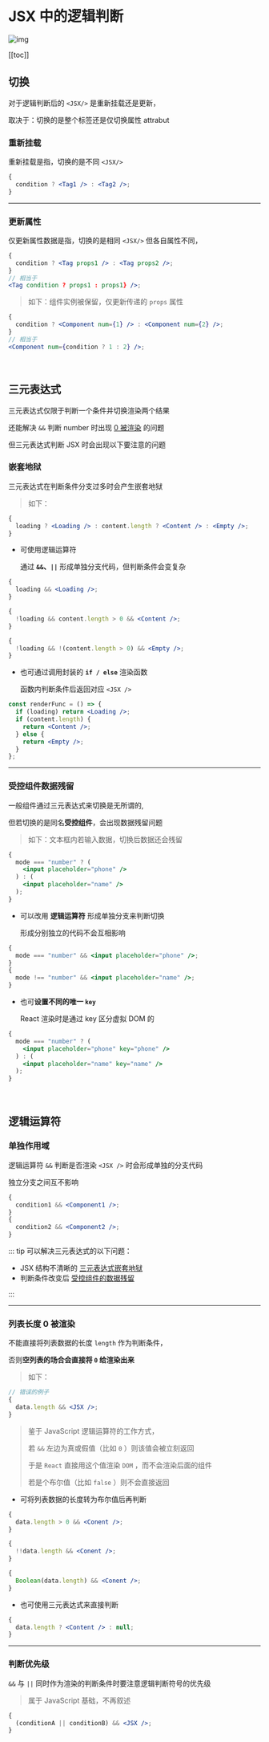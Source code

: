 # JSX 中的逻辑判断

![img](https://res.cloudinary.com/practicaldev/image/fetch/s--jaFWlQCW--/c_imagga_scale,f_auto,fl_progressive,h_420,q_auto,w_1000/https://dev-to-uploads.s3.amazonaws.com/i/bqc1gncxdhau0zfuxqmp.png)

[[toc]]

## 切换

对于逻辑判断后的 `<JSX/>` 是重新挂载还是更新，

取决于：切换的是整个标签还是仅切换属性 attrabut

### 重新挂载

重新挂载是指，切换的是不同 `<JSX/>`

```jsx
{
  condition ? <Tag1 /> : <Tag2 />;
}
```

---

### 更新属性

仅更新属性数据是指，切换的是相同 `<JSX/>` 但各自属性不同，

```jsx
{
  condition ? <Tag props1 /> : <Tag props2 />;
}
// 相当于
<Tag condition ? props1 : props1} />;
```

> 如下：组件实例被保留，仅更新传递的 `props` 属性

```jsx
{
  condition ? <Component num={1} /> : <Component num={2} />;
}
// 相当于
<Component num={condition ? 1 : 2} />;
```

<br/>

## 三元表达式

三元表达式仅限于判断一个条件并切换渲染两个结果

还能解决 `&&` 判断 number 时出现 [0 被渲染](https://blaxberry.github.io/vuepress-studynotes/notes/front/React/Basic/JSX/JSX_Conditions.html#列表长度-0-被渲染) 的问题

但三元表达式判断 JSX 时会出现以下要注意的问题

### 嵌套地狱

三元表达式在判断条件分支过多时会产生嵌套地狱

> 如下：

```jsx
{
  loading ? <Loading /> : content.length ? <Content /> : <Empty />;
}
```

- 可使用逻辑运算符

  通过 **`&&`、`||`** 形成单独分支代码，但判断条件会变复杂

```jsx
{
  loading && <Loading />;
}

{
  !loading && content.length > 0 && <Content />;
}

{
  !loading && !(content.length > 0) && <Empty />;
}
```

- 也可通过调用封装的 **`if / else`** 渲染函数

  函数内判断条件后返回对应 `<JSX />`

```jsx
const renderFunc = () => {
  if (loading) return <Loading />;
  if (content.length) {
    return <Content />;
  } else {
    return <Empty />;
  }
};
```

---

### 受控组件数据残留

一般组件通过三元表达式来切换是无所谓的,

但若切换的是同名**受控组件**，会出现数据残留问题

> 如下：文本框内若输入数据，切换后数据还会残留

```jsx
{
  mode === "number" ? (
    <input placeholder="phone" />
  ) : (
    <input placeholder="name" />
  );
}
```

- 可以改用 **逻辑运算符** 形成单独分支来判断切换

  形成分别独立的代码不会互相影响

```jsx
{
  mode === "number" && <input placeholder="phone" />;
}
{
  mode !== "number" && <input placeholder="name" />;
}
```

- 也可**设置不同的唯一 `key`**

  React 渲染时是通过 key 区分虚拟 DOM 的

```jsx
{
  mode === "number" ? (
    <input placeholder="phone" key="phone" />
  ) : (
    <input placeholder="name" key="name" />
  );
}
```

<br/>

## 逻辑运算符

### 单独作用域

逻辑运算符 `&&` 判断是否渲染 `<JSX />` 时会形成单独的分支代码

独立分支之间互不影响

```jsx
{
  condition1 && <Component1 />;
}
{
  condition2 && <Component2 />;
}
```

::: tip 可以解决三元表达式的以下问题：

- JSX 结构不清晰的 [三元表达式嵌套地狱](#嵌套地狱)
- 判断条件改变后 [受控组件的数据残留](#受控组件数据残留)

:::

---

### 列表长度 0 被渲染

不能直接将列表数据的长度 `length` 作为判断条件，

否则**空列表的场合会直接将 `0` 给渲染出来**

> 如下：

```jsx
// 错误的例子
{
  data.length && <JSX />;
}
```

> 鉴于 JavaScript 逻辑运算符的工作方式，
>
> 若 `&&` 左边为真或假值（比如 `0` ）则该值会被立刻返回
>
> 于是 `React` 直接用这个值渲染 `DOM` ，而不会渲染后面的组件
>
> 若是个布尔值（比如 `false` ）则不会直接返回

- 可将列表数据的长度转为布尔值后再判断

```jsx
{
  data.length > 0 && <Conent />;
}

{
  !!data.length && <Conent />;
}

{
  Boolean(data.length) && <Conent />;
}
```

- 也可使用三元表达式来直接判断

```jsx
{
  data.length ? <Content /> : null;
}
```

---

### 判断优先级

`&&` 与 `||` 同时作为渲染的判断条件时要注意逻辑判断符号的优先级

> 属于 JavaScript 基础，不再叙述

```jsx
{
  (conditionA || conditionB) && <JSX />;
}
```
